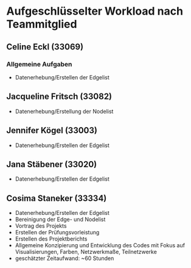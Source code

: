 # Aufgeschlüsselter Workload nach Teammitglied

## Celine Eckl (33069)
### Allgemeine Aufgaben
* Datenerhebung/Erstellen der Edgelist
## Jacqueline Fritsch (33082)
* Datenerhebung/Erstellung der Nodelist
## Jennifer Kögel (33003)
* Datenerhebung/Erstellen der Edgelist
## Jana Stäbener (33020)
* Datenerhebung/Erstellen der Edgelist
## Cosima Staneker (33334)
* Datenerhebung/Erstellen der Edgelist
* Bereinigung der Edge- und Nodelist
* Vortrag des Projekts
* Erstellen der Prüfungsvorleistung
* Erstellen des Projektberichts
* Allgemeine Konzipierung und Entwicklung des Codes mit Fokus auf Visualisierungen, Farben, Netzwerkmaße, Teilnetzwerke
* geschätzter Zeitaufwand: ~60 Stunden
